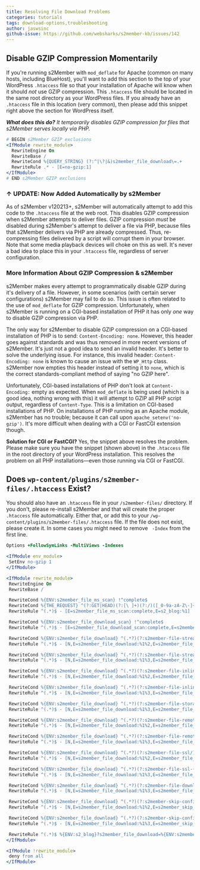 ```yaml
---
title: Resolving File Download Problems
categories: tutorials
tags: download-options,troubleshooting
author: jaswsinc
github-issue: https://github.com/websharks/s2member-kb/issues/142
---
```


## Disable GZIP Compression Momentarily

If you're running s2Member with `mod_deflate` for Apache (common on many hosts, including BlueHost), you'll want to add this section to the top of your WordPress `.htaccess` file so that your installation of Apache will know when it should _not_ use GZIP compression. This `.htaccess` file should be located in the same root directory as your WordPress files. If you already have an `.htaccess` file in this location (very common), then please add this snippet right above the section for WordPress itself.

_**What does this do?** It temporarily disables GZIP compression for files that s2Member serves locally via PHP._

```apache
# BEGIN s2Member GZIP exclusions
<IfModule rewrite_module>
  RewriteEngine On
  RewriteBase /
  RewriteCond %{QUERY_STRING} (?:^|\?|&)s2member_file_download\=.+
  RewriteRule .* - [E=no-gzip:1]
</IfModule>
# END s2Member GZIP exclusions
```

### ↑ UPDATE: Now Added Automatically by s2Member

As of s2Member v120213+, s2Member will automatically attempt to add this code to the `.htaccess` file at the web root. This disables GZIP compression when s2Member attempts to deliver files. GZIP compression _must_ be disabled during s2Member's attempt to deliver a file via PHP, because files that s2Member delivers via PHP are already compressed. Thus, re-compressing files delivered by a script will corrupt them in your browser. Note that some media playback devices will choke on this as well. It's never a bad idea to place this in your `.htaccess` file, regardless of server configuration.

### More Information About GZIP Compression & s2Member

s2Member makes every attempt to programmatically disable GZIP during it's delivery of a file. However, in some scenarios (with certain server configurations) s2Member may fail to do so. This issue is often related to the use of `mod_deflate` for GZIP compression. Unfortunately, when s2Member is running on a CGI-based installation of PHP it has only _one_ way to disable GZIP compression via PHP.

The only way for s2Member to disable GZIP compression on a CGI-based installation of PHP is to send: `Content-Encoding: none`. However, this header goes against standards and was thus removed in more recent versions of s2Member. It's just not a good idea to send an invalid header. It's better to solve the underlying issue. For instance, this invalid header: `Content-Encoding: none` is known to cause an issue with the `WP_Http` class. s2Member now empties this header instead of setting it to `none`, which is the correct standards-compliant method of saying "no GZIP here".

Unfortunately, CGI-based installations of PHP don't look at `Content-Encoding:` empty as expected. When `mod_deflate` is being used (which is a good idea, nothing wrong with this) it will attempt to GZIP all PHP script output, regardless of `Content-Type`. This is a limitation on CGI-based installations of PHP. On installations of PHP running as an Apache module, s2Member has no trouble; because it can call upon `apache_setenv('no-gzip')`. It's more difficult when dealing with a CGI or FastCGI extension though.

**Solution for CGI or FastCGI?** Yes, the snippet above resolves the problem. Please make sure you have the snippet (shown above) in the `.htaccess` file in the root directory of your WordPress installation. This resolves the problem on all PHP installations—even those running via CGI or FastCGI.

## Does `wp-content/plugins/s2member-files/.htaccess` Exist?

You should also have an `.htaccess` file in your `/s2member-files/` directory. If you don't, please re-install s2Member and that will create the proper `.htaccess` file automatically. Either that, or add this to your `/wp-content/plugins/s2member-files/.htaccess` file. If the file does not exist, please create it. In some cases you might need to remove ` -Index` from the first line.

```apache
Options +FollowSymLinks -MultiViews -Indexes

<IfModule env_module>
 SetEnv no-gzip 1
</IfModule>

<IfModule rewrite_module>
 RewriteEngine On
 RewriteBase /

 RewriteCond %{ENV:s2member_file_ms_scan} !^complete$
 RewriteCond %{THE_REQUEST} ^(?:GET|HEAD)(?:[\ ]+)(?:/)([_0-9a-zA-Z\-]+/)(?:wp-content/)
 RewriteRule ^(.*)$ - [E=s2member_file_ms_scan:complete,E=s2_blog:%1]

 RewriteCond %{ENV:s2member_file_download_scan} !^complete$
 RewriteRule ^(.*)$ - [E=s2member_file_download_scan:complete,E=s2member_file_download:$1]

 RewriteCond %{ENV:s2member_file_download} ^(.*?)(?:s2member-file-stream/)(.+)$
 RewriteRule ^(.*)$ - [N,E=s2member_file_download:%1%2,E=s2member_file_stream:&s2member_file_stream=yes]

 RewriteCond %{ENV:s2member_file_download} ^(.*?)(?:s2member-file-stream-(.+?)/)(.+)$
 RewriteRule ^(.*)$ - [N,E=s2member_file_download:%1%3,E=s2member_file_stream:&s2member_file_stream=%2]

 RewriteCond %{ENV:s2member_file_download} ^(.*?)(?:s2member-file-inline/)(.+)$
 RewriteRule ^(.*)$ - [N,E=s2member_file_download:%1%2,E=s2member_file_inline:&s2member_file_inline=yes]

 RewriteCond %{ENV:s2member_file_download} ^(.*?)(?:s2member-file-inline-(.+?)/)(.+)$
 RewriteRule ^(.*)$ - [N,E=s2member_file_download:%1%3,E=s2member_file_inline:&s2member_file_inline=%2]

 RewriteCond %{ENV:s2member_file_download} ^(.*?)(?:s2member-file-storage-(.+?)/)(.+)$
 RewriteRule ^(.*)$ - [N,E=s2member_file_download:%1%3,E=s2member_file_storage:&s2member_file_storage=%2]

 RewriteCond %{ENV:s2member_file_download} ^(.*?)(?:s2member-file-remote/)(.+)$
 RewriteRule ^(.*)$ - [N,E=s2member_file_download:%1%2,E=s2member_file_remote:&s2member_file_remote=yes]

 RewriteCond %{ENV:s2member_file_download} ^(.*?)(?:s2member-file-remote-(.+?)/)(.+)$
 RewriteRule ^(.*)$ - [N,E=s2member_file_download:%1%3,E=s2member_file_remote:&s2member_file_remote=%2]

 RewriteCond %{ENV:s2member_file_download} ^(.*?)(?:s2member-file-ssl/)(.+)$
 RewriteRule ^(.*)$ - [N,E=s2member_file_download:%1%2,E=s2member_file_ssl:&s2member_file_ssl=yes]

 RewriteCond %{ENV:s2member_file_download} ^(.*?)(?:s2member-file-ssl-(.+?)/)(.+)$
 RewriteRule ^(.*)$ - [N,E=s2member_file_download:%1%3,E=s2member_file_ssl:&s2member_file_ssl=%2]

 RewriteCond %{ENV:s2member_file_download} ^(.*?)(?:s2member-file-download-key-(.+?)/)(.+)$
 RewriteRule ^(.*)$ - [N,E=s2member_file_download:%1%3,E=s2member_file_download_key:&s2member_file_download_key=%2]

 RewriteCond %{ENV:s2member_file_download} ^(.*?)(?:s2member-skip-confirmation/)(.+)$
 RewriteRule ^(.*)$ - [N,E=s2member_file_download:%1%2,E=s2member_skip_confirmation:&s2member_skip_confirmation=yes]

 RewriteCond %{ENV:s2member_file_download} ^(.*?)(?:s2member-skip-confirmation-(.+?)/)(.+)$
 RewriteRule ^(.*)$ - [N,E=s2member_file_download:%1%3,E=s2member_skip_confirmation:&s2member_skip_confirmation=%2]

 RewriteRule ^(.*)$ %{ENV:s2_blog}?s2member_file_download=%{ENV:s2member_file_download}%{ENV:s2member_file_stream}%{ENV:s2member_file_inline}%{ENV:s2member_file_storage}%{ENV:s2member_file_remote}%{ENV:s2member_file_ssl}%{ENV:s2member_file_download_key}%{ENV:s2member_skip_confirmation} [QSA,L]
</IfModule>

<IfModule !rewrite_module>
 deny from all
</IfModule>
```
